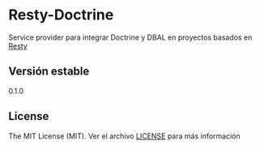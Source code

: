 Resty-Doctrine
==============

Service provider para integrar Doctrine y DBAL en proyectos basados en [Resty](https://github.com/mostofreddy/resty)

Versión estable
---------------

0.1.0

License
-------

The MIT License (MIT). Ver el archivo [LICENSE](LICENSE.md) para más información
